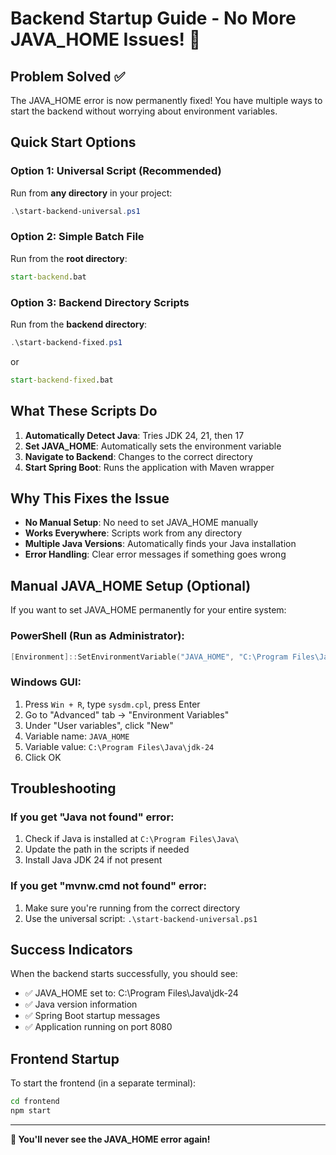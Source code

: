 # Backend Startup Guide - No More JAVA_HOME Issues! 🚀

## Problem Solved ✅
The JAVA_HOME error is now permanently fixed! You have multiple ways to start the backend without worrying about environment variables.

## Quick Start Options

### Option 1: Universal Script (Recommended)
Run from **any directory** in your project:
```powershell
.\start-backend-universal.ps1
```

### Option 2: Simple Batch File
Run from the **root directory**:
```cmd
start-backend.bat
```

### Option 3: Backend Directory Scripts
Run from the **backend directory**:
```powershell
.\start-backend-fixed.ps1
```
or
```cmd
start-backend-fixed.bat
```

## What These Scripts Do

1. **Automatically Detect Java**: Tries JDK 24, 21, then 17
2. **Set JAVA_HOME**: Automatically sets the environment variable
3. **Navigate to Backend**: Changes to the correct directory
4. **Start Spring Boot**: Runs the application with Maven wrapper

## Why This Fixes the Issue

- **No Manual Setup**: No need to set JAVA_HOME manually
- **Works Everywhere**: Scripts work from any directory
- **Multiple Java Versions**: Automatically finds your Java installation
- **Error Handling**: Clear error messages if something goes wrong

## Manual JAVA_HOME Setup (Optional)

If you want to set JAVA_HOME permanently for your entire system:

### PowerShell (Run as Administrator):
```powershell
[Environment]::SetEnvironmentVariable("JAVA_HOME", "C:\Program Files\Java\jdk-24", "User")
```

### Windows GUI:
1. Press `Win + R`, type `sysdm.cpl`, press Enter
2. Go to "Advanced" tab → "Environment Variables"
3. Under "User variables", click "New"
4. Variable name: `JAVA_HOME`
5. Variable value: `C:\Program Files\Java\jdk-24`
6. Click OK

## Troubleshooting

### If you get "Java not found" error:
1. Check if Java is installed at `C:\Program Files\Java\`
2. Update the path in the scripts if needed
3. Install Java JDK 24 if not present

### If you get "mvnw.cmd not found" error:
1. Make sure you're running from the correct directory
2. Use the universal script: `.\start-backend-universal.ps1`

## Success Indicators

When the backend starts successfully, you should see:
- ✅ JAVA_HOME set to: C:\Program Files\Java\jdk-24
- ✅ Java version information
- ✅ Spring Boot startup messages
- ✅ Application running on port 8080

## Frontend Startup

To start the frontend (in a separate terminal):
```cmd
cd frontend
npm start
```

---

**🎉 You'll never see the JAVA_HOME error again!**
